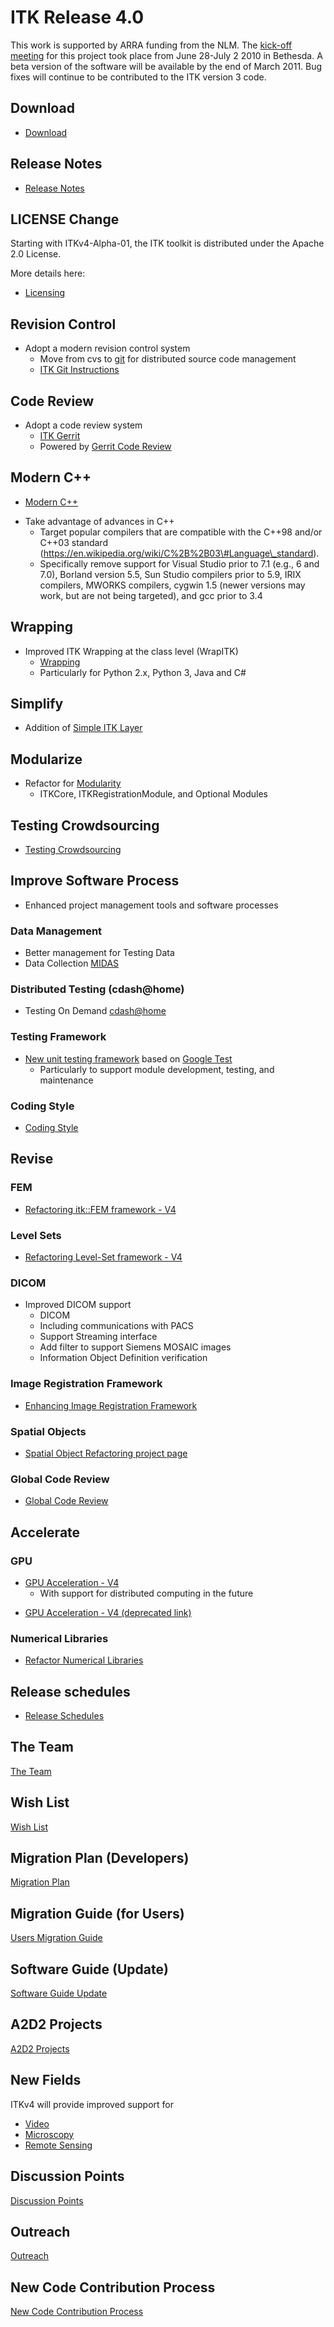 # ITK Release 4.0

This work is supported by ARRA funding from the NLM. The [kick-off
meeting](http://visual.nlm.nih.gov/itk/itk2010/agenda.html) for this
project took place from June 28-July 2 2010 in Bethesda. A beta version
of the software will be available by the end of March 2011. Bug fixes
will continue to be contributed to the ITK version 3 code.

## Download

-   [Download](https://itk.org/Wiki/ITK_Release_4/Download)

## Release Notes

-   [Release
    Notes](https://itk.org/Wiki/ITK_Release_4/Migration_Plan/Release_Notes)

## LICENSE Change

Starting with ITKv4-Alpha-01, the ITK toolkit is distributed under the
Apache 2.0 License.

More details here:

-   [Licensing](https://itk.org/Wiki/ITK_Release_4/Licensing)

## Revision Control

-   Adopt a modern revision control system
    -   Move from cvs to [git](https://git-scm.com) for distributed
        source code management
    -   [ITK Git Instructions](https://itk.org/Wiki/ITK/Git)

## Code Review

-   Adopt a code review system
    -   [ITK Gerrit](https://review.source.kitware.com/p/ITK)
    -   Powered by [Gerrit Code
        Review](https://code.google.com/p/gerrit/)

## Modern C++

-   [Modern C++](https://itk.org/Wiki/ITK_Release_4/Modern_C++)

<!-- -->

-   Take advantage of advances in C++
    -   Target popular compilers that are compatible with the C++98
        and/or C++03 standard
        (https://en.wikipedia.org/wiki/C%2B%2B03\#Language\_standard).
    -   Specifically remove support for Visual Studio prior to 7.1
        (e.g., 6 and 7.0), Borland version 5.5, Sun Studio compilers
        prior to 5.9, IRIX compilers, MWORKS compilers, cygwin 1.5
        (newer versions may work, but are not being targeted), and gcc
        prior to 3.4

## Wrapping

-   Improved ITK Wrapping at the class level (WrapITK)
    -   [Wrapping](https://itk.org/Wiki/ITK_Release_4/Wrapping)
    -   Particularly for Python 2.x, Python 3, Java and C\#

## Simplify

-   Addition of [Simple ITK Layer](https://itk.org/Wiki/ITK_Release_4/SimpleITK)

## Modularize

-   Refactor for [Modularity](https://itk.org/Wiki/ITK_Release_4/Modularization)
    -   ITKCore, ITKRegistrationModule, and Optional Modules

## Testing Crowdsourcing

-   [Testing
    Crowdsourcing](https://itk.org/Wiki/ITK_Release_4/Testing_Crowdsourcing)

## Improve Software Process

-   Enhanced project management tools and software processes

### Data Management

-   Better management for Testing
    Data
-   Data Collection [MIDAS](https://itk.org/Wiki/ITK_Release_4/Data_Collection)

### Distributed Testing (cdash@home)

-   Testing On Demand
    [cdash@home](https://itk.org/Wiki/ITK_Release_4/Testing_On_Demand)

### Testing Framework

-   [New unit testing framework](https://itk.org/Wiki/ITK_Release_4/UnitTesting)
    based on [Google Test](https://code.google.com/p/googletest/)
    -   Particularly to support module development, testing, and
        maintenance

### Coding Style

-   [Coding Style](https://itk.org/Wiki/ITK_Release_4/Coding_Style)

## Revise

### FEM

-   [Refactoring itk::FEM framework -
    V4](https://itk.org/Wiki/Refactoring_itk::FEM_framework_-_V4)

### Level Sets

-   [Refactoring Level-Set framework -
    V4](https://itk.org/Wiki/Refactoring_Level-Set_framework_-_V4)

### DICOM

-   Improved DICOM support
    -   DICOM
    -   Including communications with PACS
    -   Support Streaming interface
    -   Add filter to support Siemens MOSAIC images
    -   Information Object Definition verification

### Image Registration Framework

-   [Enhancing Image Registration
    Framework](https://itk.org/Wiki/ITK_Release_4/Enhancing_Image_Registration_Framework)

### Spatial Objects

-   [ Spatial Object Refactoring project
    page](https://itk.org/Wiki/ITK_Release_4/SpatialObjects)

### Global Code Review

-   [ Global Code Review](https://itk.org/Wiki/ITK_Release_4/Global_Code_Review)

## Accelerate

### GPU

-   [GPU Acceleration - V4](https://itk.org/Wiki/ITK_Release_4/GPU_Acceleration)
    -   With support for distributed computing in the future

<!-- -->

-   [GPU Acceleration - V4 (deprecated
    link)](https://itk.org/Wiki/GPU_Acceleration_-_V4)

### Numerical Libraries

-   [Refactor Numerical
    Libraries](https://itk.org/Wiki/ITK_Release_4/Refactor_Numerical_Libraries)

## Release schedules

-   [Release Schedules](https://itk.org/Wiki/ITK_Release_4/ReleaseSchedules)

## The Team

[The Team](https://itk.org/Wiki/ITK_Release_4/The_Team)

## Wish List

[Wish List](https://itk.org/Wiki/ITK_Release_4/Wish_List)

## Migration Plan (Developers)

[Migration Plan](https://itk.org/Wiki/ITK_Release_4/Migration_Plan)

## Migration Guide (for Users)

[Users Migration Guide](https://itk.org/Wiki/ITK_Release_4/Users_Migration_Guide)

## Software Guide (Update)

[Software Guide Update](https://itk.org/Wiki/ITK_Release_4/Software_Guide_Update)

## A2D2 Projects

[A2D2 Projects](https://itk.org/Wiki/ITK_Release_4/A2D2_Projects)

## New Fields

ITKv4 will provide improved support for

-   [Video](https://itk.org/Wiki/ITK_Release_4/Video)
-   [Microscopy](https://itk.org/Wiki/ITK_Release_4/Microscopy)
-   [Remote Sensing](https://itk.org/Wiki/ITK_Release_4/Remote_Sensing)

## Discussion Points

[Discussion Points](https://itk.org/Wiki/ITK_Release_4/Discussion_Points)

## Outreach

[Outreach](https://itk.org/Wiki/ITK_Release_4/Outreach)

## New Code Contribution Process

[New Code Contribution
Process](https://itk.org/Wiki/ITK_Release_4/New_Code_Contribution_Process)
